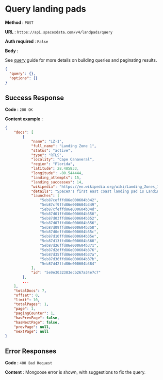 # Query landing pads

**Method** : `POST`

**URL** : `https://api.spacexdata.com/v4/landpads/query`

**Auth required** : `False`

**Body** :

See [query](../queries.md) guide for more details on building queries and paginating results.

```json
{
  "query": {},
  "options": {}
}
```

## Success Response

**Code** : `200 OK`

**Content example** :

```json
{
    "docs": [
        {
            "name": "LZ-1",
            "full_name": "Landing Zone 1",
            "status": "active",
            "type": "RTLS",
            "locality": "Cape Canaveral",
            "region": "Florida",
            "latitude": 28.485833,
            "longitude": -80.544444,
            "landing_attempts": 15,
            "landing_successes": 14,
            "wikipedia": "https://en.wikipedia.org/wiki/Landing_Zones_1_and_2",
            "details": "SpaceX's first east coast landing pad is Landing Zone 1, where the historic first Falcon 9 landing occurred in December 2015. LC-13 was originally used as a launch pad for early Atlas missiles and rockets from Lockheed Martin. LC-1 was later expanded to include Landing Zone 2 for side booster RTLS Falcon Heavy missions, and it was first used in February 2018 for that purpose.",
            "launches": [
                "5eb87cefffd86e000604b342",
                "5eb87cf9ffd86e000604b349",
                "5eb87cfeffd86e000604b34d",
                "5eb87d01ffd86e000604b350",
                "5eb87d03ffd86e000604b352",
                "5eb87d07ffd86e000604b356",
                "5eb87d09ffd86e000604b358",
                "5eb87d0effd86e000604b35c",
                "5eb87d10ffd86e000604b35e",
                "5eb87d13ffd86e000604b360",
                "5eb87d26ffd86e000604b371",
                "5eb87d2dffd86e000604b376",
                "5eb87d35ffd86e000604b37a",
                "5eb87d36ffd86e000604b37b",
                "5eb87d42ffd86e000604b384"
            ],
            "id": "5e9e3032383ecb267a34e7c7"
        },
        ...
    ],
    "totalDocs": 7,
    "offset": 0,
    "limit": 10,
    "totalPages": 1,
    "page": 1,
    "pagingCounter": 1,
    "hasPrevPage": false,
    "hasNextPage": false,
    "prevPage": null,
    "nextPage": null
}
```

## Error Responses

**Code** : `400 Bad Request`

**Content** : Mongoose error is shown, with suggestions to fix the query.
